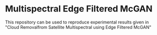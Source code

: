 # Multispectral Edge Filtered McGAN
This repository can be used to reproduce experimental results given in "Cloud Removalfrom Satellite Multispectral using Edge Filtered McGAN"
